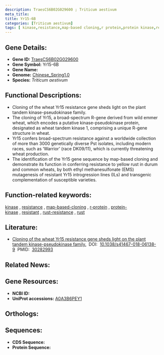 ```yaml
---
description: TraesCS6B02G029600 ; Triticum aestivum
meta_title:
title: Yr15-6B
categories: [Triticum aestivum]
tags: [ kinase,resistance,map-based cloning,r protein,protein kinase,resistant,rust resistance,rust ]
---
```


## Gene Details:
- **Gene ID:**	[TraesCS6B02G029600](https://ensembl.gramene.org/Triticum_aestivum/Gene/Summary?g=TraesCS6B02G029600)
- **Gene Symbol:** Yr15-6B
- **Gene Name:** 
- **Genome:** [Chinese_Spring1.0](https://ensembl.gramene.org/Triticum_aestivum/Info/Index)
- **Species:** *Triticum aestivum*

## Functional Descriptions:
   - Cloning of the wheat Yr15 resistance gene sheds light on the plant tandem kinase-pseudokinase family.
   - The cloning of Yr15, a broad-spectrum R-gene derived from wild emmer wheat, which encodes a putative kinase-pseudokinase protein, designated as wheat tandem kinase 1, comprising a unique R-gene structure in wheat.
   - Yr15 confers broad-spectrum resistance against a worldwide collection of more than 3000 genetically diverse Pst isolates, including modern races, such as ‘Warrior’ (race DK09/11), which is currently threatening wheat production.
   - The identification of the Yr15 gene sequence by map-based cloning and demonstrate its function in conferring resistance to yellow rust in durum and common wheats, by both ethyl methanesulfonate (EMS) mutagenesis of resistant Yr15 introgression lines (ILs) and transgenic complementation of susceptible varieties.

## Function-related keywords:
[kinase](/tags/kinase/)&nbsp;,&nbsp;[resistance](/tags/resistance/)&nbsp;,&nbsp;[map-based-cloning](/tags/map-based-cloning/)&nbsp;,&nbsp;[r-protein](/tags/r-protein/)&nbsp;,&nbsp;[protein-kinase](/tags/protein-kinase/)&nbsp;,&nbsp;[resistant](/tags/resistant/)&nbsp;,&nbsp;[rust-resistance](/tags/rust-resistance/)&nbsp;,&nbsp;[rust](/tags/rust/)

## Literature:
   - [Cloning of the wheat Yr15 resistance gene sheds light on the plant tandem kinase-pseudokinase family.]( https://www.nature.com/articles/s41467-018-06138-9)&nbsp;&nbsp;DOI:&nbsp;&nbsp;[10.1038/s41467-018-06138-9](https://www.nature.com/articles/s41467-018-06138-9)&nbsp;&nbsp;PMID:&nbsp;&nbsp;[30282993](https://pubmed.ncbi.nlm.nih.gov/30282993/)

## Related News:

## Gene Resources:
- **NCBI ID:**  [](https://www.ncbi.nlm.nih.gov/gene/?term=)
- **UniProt accessions:** [A0A3B6PEY1](https://www.uniprot.org/uniprotkb/A0A3B6PEY1/entry)

## Orthologs:

## Sequences:
- **CDS Sequence:**
- **Protein Sequence:**
